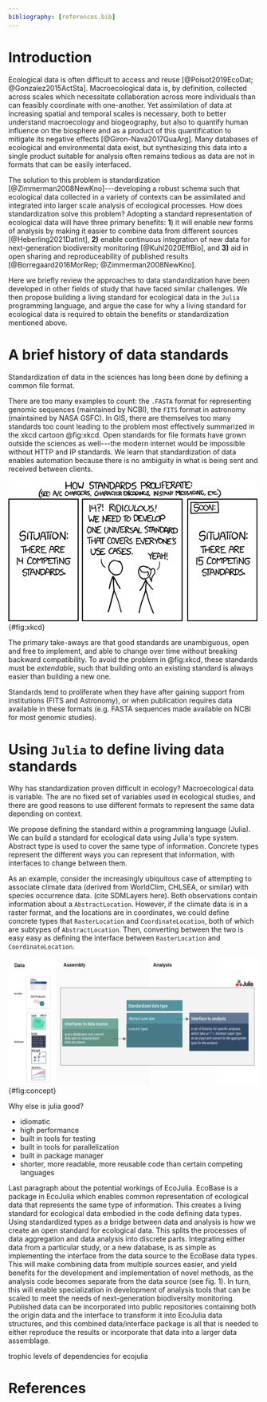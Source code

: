 ```yaml
---
bibliography: [references.bib]
---
```



# Introduction

Ecological data is often difficult to access and reuse [@Poisot2019EcoDat;
@Gonzalez2015ActSta]. Macroecological data is, by definition, collected across
scales which necessitate collaboration across more individuals than can feasibly
coordinate with one-another. Yet assimilation of data at increasing spatial and
temporal scales is necessary, both to better understand macroecology and
biogeography, but also to quantify human influence on the biosphere and as a
product of this quantification to mitigate its negative effects
[@Giron-Nava2017QuaArg]. Many databases of ecological and environmental data
exist, but synthesizing this data into a single product suitable for analysis
often remains tedious as data are not in formats that can be easily interfaced.


The solution to this problem is standardization [@Zimmerman2008NewKno]---developing
a robust schema such that ecological data collected in a variety of contexts can
be assimilated and integrated into larger scale analysis of ecological
processes. How does standardization solve this problem? Adopting a standard
representation of ecological data will have three primary benefits: **1**) it
will enable new forms of analysis by making it easier to combine data from
different sources [@Heberling2021DatInt], **2)** enable continuous integration
of new data for next-generation biodiversity monitoring [@Kuhl2020EffBio], and
**3)** aid in open sharing and reproduceability of published results
[@Borregaard2016MorRep; @Zimmerman2008NewKno].

Here we briefly review the approaches to data standardization have been
developed in other fields of study that have faced similar challenges. We then
propose building a living standard for ecological data in the `Julia`
programming language, and argue the case for why a living standard for
ecological data is required to obtain the benefits or standardization mentioned
above.



# A brief history of data standards

Standardization of data in the sciences has long been done by defining a common
file format.

There are too many examples to count: the `.FASTA` format for representing genomic sequences (maintained by NCBI), the `FITS` format in astronomy (maintained by NASA GSFC). In GIS, there are themselves too many standards too count leading to the
problem most effectively summarized in the xkcd cartoon @fig:xkcd.
Open standards for file formats have grown outside the sciences as well---the
modern internet would be impossible without HTTP and IP standards.
We learn that standardization of data enables automation because there is no ambiguity in what is being sent and received between clients.

![todo](./figures/xkcdstandards.png){#fig:xkcd}

The primary take-aways are that good standards are unambiguous, open and free to
implement, and able to change over time without breaking backward compatibility.
To avoid the problem in @fig:xkcd, these standards must be _extendable_, such that building onto an existing standard is always easier than building a new one.

Standards tend to proliferate when they have after gaining support from institutions (FITS and Astronomy), or when publication requires data available in these formats (e.g. FASTA sequences made available on NCBI for most genomic studies).


# Using `Julia` to define living data standards

Why has standardization proven difficult in ecology? Macroecological data is
variable. The are no fixed set of variables used in ecological studies, and
there are good reasons to use different formats to represent the same data
depending on context.

We propose defining the standard within a programming language (Julia). We can build a standard for ecological data using Julia's type system.
Abstract type is used to cover the same type of information. Concrete types
represent the different ways you can represent that information, with interfaces
to change between them.

As an example, consider the increasingly ubiquitous case of attempting to
associate climate data (derived from WorldClim, CHLSEA, or similar) with species
occurrence data. (cite SDMLayers here).
Both observations contain information about a `AbstractLocation`. However, if the
climate data is in a raster format, and the locations are in coordinates, we
could define concrete types that `RasterLocation` and `CoordinateLocation`, both of which are subtypes of `AbstractLocation`. Then, converting between the two is
easy easy as defining the interface between `RasterLocation` and `CoordinateLocation`.


![todo](./figures/concept.png){#fig:concept}



Why else is julia good?

- idiomatic
- high performance
- built in tools for testing
- built in tools for parallelization
- built in package manager
- shorter, more readable, more reusable code than certain competing languages

Last paragraph about the potential workings of EcoJulia.
EcoBase is a package in EcoJulia which enables common representation of ecological data that represents the same type of information. This creates a living standard for ecological data embodied in the code defining data types. Using standardized types as a bridge between data and analysis is how we create an open standard for ecological data. This splits the processes of data aggregation and data analysis into discrete parts.
Integrating either data from a particular study, or a new database, is as simple as implementing the interface from the data source to the EcoBase data types. This will make combining data from multiple sources easier, and yield benefits for the development and implementation of novel methods, as the analysis code becomes separate from the data source (see fig. 1). In turn, this will enable specialization in development of analysis tools that can be scaled to meet the needs of next-generation biodiversity monitoring. Published data can be incorporated into public repositories containing both the origin data and the interface to transform it into EcoJulia data structures, and this combined data/interface package is all that is needed to either reproduce the results or incorporate that data into a larger data assemblage.

trophic levels of dependencies for ecojulia


# References
